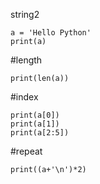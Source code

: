 string2

```
a = 'Hello Python'
print(a)
```

#length
```
print(len(a))
```

#index
```
print(a[0])
print(a[1])
print(a[2:5])
```

#repeat
```
print((a+'\n')*2)
```
